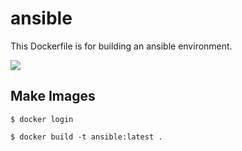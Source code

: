 ansible
==========
This Dockerfile is for building an ansible environment.

![](https://github.com/rezabojnordi)

## Make Images

```
$ docker login

$ docker build -t ansible:latest .
```

[1]: https://github.com/rezabojnordi
